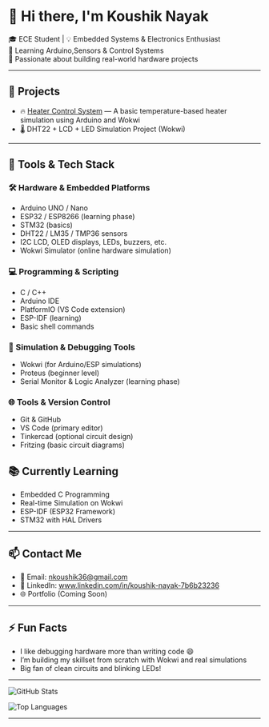 # 👋 Hi there, I'm Koushik Nayak

🎓 ECE Student | 💡 Embedded Systems & Electronics Enthusiast  
🔧 Learning Arduino,Sensors & Control Systems  
🚀 Passionate about building real-world hardware projects  

---

## 🔧 Projects

- 🔥 [Heater Control System](https://github.com/Koushik8617/Heater-contorl-wokwi) — A basic temperature-based heater simulation using Arduino and Wokwi
- 🌡️ DHT22 + LCD + LED Simulation Project (Wokwi)

---

## 🧰 Tools & Tech Stack

### 🛠️ Hardware & Embedded Platforms
- Arduino UNO / Nano
- ESP32 / ESP8266 (learning phase)
- STM32 (basics)
- DHT22 / LM35 / TMP36 sensors
- I2C LCD, OLED displays, LEDs, buzzers, etc.
- Wokwi Simulator (online hardware simulation)

### 💻 Programming & Scripting
- C / C++
- Arduino IDE
- PlatformIO (VS Code extension)
- ESP-IDF (learning)
- Basic shell commands

### 🧪 Simulation & Debugging Tools
- Wokwi (for Arduino/ESP simulations)
- Proteus (beginner level)
- Serial Monitor & Logic Analyzer (learning phase)

### 🌐 Tools & Version Control
- Git & GitHub
- VS Code (primary editor)
- Tinkercad (optional circuit design)
- Fritzing (basic circuit diagrams)


## 📚 Currently Learning

- Embedded C Programming
- Real-time Simulation on Wokwi
- ESP-IDF (ESP32 Framework)
- STM32 with HAL Drivers

---

## 📫 Contact Me

- 📧 Email: nkoushik36@gmail.com
- 💼 LinkedIn: www.linkedin.com/in/koushik-nayak-7b6b23236
- 🌐 Portfolio (Coming Soon)

---

## ⚡ Fun Facts

- I like debugging hardware more than writing code 😄  
- I’m building my skillset from scratch with Wokwi and real simulations  
- Big fan of clean circuits and blinking LEDs!

---

![GitHub Stats](https://github-readme-stats.vercel.app/api?username=yourusername&show_icons=true&theme=tokyonight)

![Top Languages](https://github-readme-stats.vercel.app/api/top-langs/?username=yourusername&layout=compact&theme=tokyonight)

---



